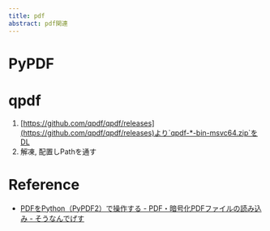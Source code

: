 ```yaml
---
title: pdf
abstract: pdf関連
---
```


# PyPDF

# qpdf

1. [https://github.com/qpdf/qpdf/releases](https://github.com/qpdf/qpdf/releases)より`qpdf-*-bin-msvc64.zip`をDL
2. 解凍, 配置しPathを通す

# Reference

- [PDFをPython（PyPDF2）で操作する - PDF・暗号化PDFファイルの読み込み - そうなんでげす](https://www.soudegesu.com/post/python/open-pdf-with-pypdf2)